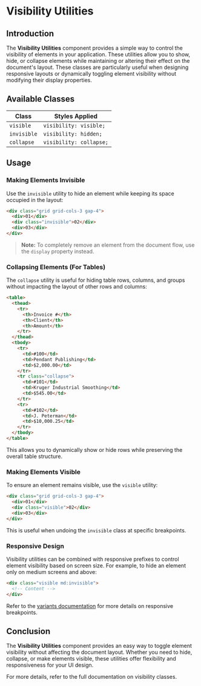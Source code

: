 # Visibility Utilities

## Introduction
The **Visibility Utilities** component provides a simple way to control the visibility of elements in your application. These utilities allow you to show, hide, or collapse elements while maintaining or altering their effect on the document's layout. These classes are particularly useful when designing responsive layouts or dynamically toggling element visibility without modifying their display properties.

## Available Classes

| Class      | Styles Applied             |
|------------|----------------------------|
| `visible`  | `visibility: visible;`     |
| `invisible` | `visibility: hidden;`     |
| `collapse` | `visibility: collapse;`   |

## Usage

### Making Elements Invisible
Use the `invisible` utility to hide an element while keeping its space occupied in the layout:

```html
<div class="grid grid-cols-3 gap-4">
  <div>01</div>
  <div class="invisible">02</div>
  <div>03</div>
</div>
```
> **Note:** To completely remove an element from the document flow, use the `display` property instead.

### Collapsing Elements (For Tables)
The `collapse` utility is useful for hiding table rows, columns, and groups without impacting the layout of other rows and columns:

```html
<table>
  <thead>
    <tr>
      <th>Invoice #</th>
      <th>Client</th>
      <th>Amount</th>
    </tr>
  </thead>
  <tbody>
    <tr>
      <td>#100</td>
      <td>Pendant Publishing</td>
      <td>$2,000.00</td>
    </tr>
    <tr class="collapse">
      <td>#101</td>
      <td>Kruger Industrial Smoothing</td>
      <td>$545.00</td>
    </tr>
    <tr>
      <td>#102</td>
      <td>J. Peterman</td>
      <td>$10,000.25</td>
    </tr>
  </tbody>
</table>
```
This allows you to dynamically show or hide rows while preserving the overall table structure.

### Making Elements Visible
To ensure an element remains visible, use the `visible` utility:

```html
<div class="grid grid-cols-3 gap-4">
  <div>01</div>
  <div class="visible">02</div>
  <div>03</div>
</div>
```
This is useful when undoing the `invisible` class at specific breakpoints.

### Responsive Design
Visibility utilities can be combined with responsive prefixes to control element visibility based on screen size. For example, to hide an element only on medium screens and above:

```html
<div class="visible md:invisible">
  <!-- Content -->
</div>
```
Refer to the [variants documentation](#) for more details on responsive breakpoints.

## Conclusion
The **Visibility Utilities** component provides an easy way to toggle element visibility without affecting the document layout. Whether you need to hide, collapse, or make elements visible, these utilities offer flexibility and responsiveness for your UI design.

For more details, refer to the full documentation on visibility classes.

